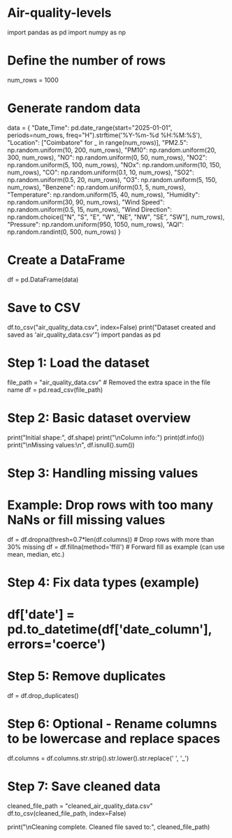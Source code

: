 # Air-quality-levels
import pandas as pd
import numpy as np

# Define the number of rows
num_rows = 1000

# Generate random data
data = {
    "Date_Time": pd.date_range(start="2025-01-01", periods=num_rows, freq="H").strftime('%Y-%m-%d %H:%M:%S'),
    "Location": ["Coimbatore" for _ in range(num_rows)],
    "PM2.5": np.random.uniform(10, 200, num_rows),
    "PM10": np.random.uniform(20, 300, num_rows),
    "NO": np.random.uniform(0, 50, num_rows),
    "NO2": np.random.uniform(5, 100, num_rows),
    "NOx": np.random.uniform(10, 150, num_rows),
    "CO": np.random.uniform(0.1, 10, num_rows),
    "SO2": np.random.uniform(0.5, 20, num_rows),
    "O3": np.random.uniform(5, 150, num_rows),
    "Benzene": np.random.uniform(0.1, 5, num_rows),
    "Temperature": np.random.uniform(15, 40, num_rows),
    "Humidity": np.random.uniform(30, 90, num_rows),
    "Wind Speed": np.random.uniform(0.5, 15, num_rows),
    "Wind Direction": np.random.choice(["N", "S", "E", "W", "NE", "NW", "SE", "SW"], num_rows),
    "Pressure": np.random.uniform(950, 1050, num_rows),
    "AQI": np.random.randint(0, 500, num_rows)
}

# Create a DataFrame
df = pd.DataFrame(data)

# Save to CSV
df.to_csv("air_quality_data.csv", index=False)
print("Dataset created and saved as 'air_quality_data.csv'")
import pandas as pd

# Step 1: Load the dataset
file_path = "air_quality_data.csv"  # Removed the extra space in the file name
df = pd.read_csv(file_path)

# Step 2: Basic dataset overview
print("Initial shape:", df.shape)
print("\nColumn info:")
print(df.info())
print("\nMissing values:\n", df.isnull().sum())

# Step 3: Handling missing values
# Example: Drop rows with too many NaNs or fill missing values
df = df.dropna(thresh=0.7*len(df.columns))  # Drop rows with more than 30% missing
df = df.fillna(method='ffill')  # Forward fill as example (can use mean, median, etc.)

# Step 4: Fix data types (example)
# df['date'] = pd.to_datetime(df['date_column'], errors='coerce')

# Step 5: Remove duplicates
df = df.drop_duplicates()

# Step 6: Optional - Rename columns to be lowercase and replace spaces
df.columns = df.columns.str.strip().str.lower().str.replace(' ', '_')

# Step 7: Save cleaned data
cleaned_file_path = "cleaned_air_quality_data.csv"
df.to_csv(cleaned_file_path, index=False)

print("\nCleaning complete. Cleaned file saved to:", cleaned_file_path)
